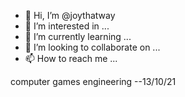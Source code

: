 - 👋 Hi, I’m @joythatway
- 👀 I’m interested in ...
- 🌱 I’m currently learning ...
- 💞️ I’m looking to collaborate on ...
- 📫 How to reach me ...

<!---
joythatway/joythatway is a ✨ special ✨ repository because its `README.md` (this file) appears on your GitHub profile.
You can click the Preview link to take a look at your changes.
--->
computer games engineering --13/10/21


<!--[![Top Langs](https://github-readme-stats.vercel.app/api/top-langs/?username=joythatway&layout=compact)](https://github.com/anuraghazra/github-readme-stats)
-->
